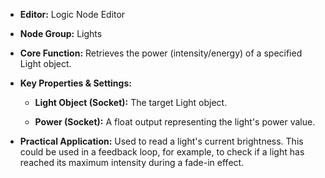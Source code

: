 - **Editor:** Logic Node Editor
    
- **Node Group:** Lights
    
- **Core Function:** Retrieves the power (intensity/energy) of a specified Light object.
    
- **Key Properties & Settings:**
    
    - **Light Object (Socket):** The target Light object.
        
    - **Power (Socket):** A float output representing the light's power value.
        
- **Practical Application:** Used to read a light's current brightness. This could be used in a feedback loop, for example, to check if a light has reached its maximum intensity during a fade-in effect.